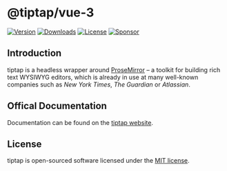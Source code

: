 # @tiptap/vue-3
[![Version](https://img.shields.io/npm/v/@tiptap/vue-3.svg?label=version)](https://www.npmjs.com/package/@tiptap/vue-3)
[![Downloads](https://img.shields.io/npm/dm/@tiptap/vue-3.svg)](https://npmcharts.com/compare/tiptap?minimal=true)
[![License](https://img.shields.io/npm/l/@tiptap/vue-3.svg)](https://www.npmjs.com/package/@tiptap/vue-3)
[![Sponsor](https://img.shields.io/static/v1?label=Sponsor&message=%E2%9D%A4&logo=GitHub)](https://github.com/sponsors/ueberdosis)

## Introduction
tiptap is a headless wrapper around [ProseMirror](https://ProseMirror.net) – a toolkit for building rich text WYSIWYG editors, which is already in use at many well-known companies such as *New York Times*, *The Guardian* or *Atlassian*.

## Offical Documentation
Documentation can be found on the [tiptap website](https://tiptap.dev).

## License
tiptap is open-sourced software licensed under the [MIT license](https://github.com/ueberdosis/tiptap-next/blob/main/LICENSE.md).
